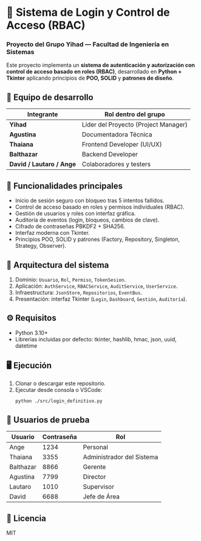 # 🧠 Sistema de Login y Control de Acceso (RBAC)
### Proyecto del Grupo Yihad — Facultad de Ingeniería en Sistemas

Este proyecto implementa un **sistema de autenticación y autorización con control de acceso basado en roles (RBAC)**, desarrollado en **Python + Tkinter** aplicando principios de **POO, SOLID** y **patrones de diseño**.

## 👥 Equipo de desarrollo
| Integrante  | Rol dentro del grupo |
|--------------|----------------------|
| **Yihad** | Líder del Proyecto (Project Manager) |
| **Agustina** | Documentadora Técnica |
| **Thaiana** | Frontend Developer (UI/UX) |
| **Balthazar** | Backend Developer |
| **David / Lautaro / Ange** | Colaboradores y testers |

## 🚀 Funcionalidades principales
- Inicio de sesión seguro con bloqueo tras 5 intentos fallidos.
- Control de acceso basado en roles y permisos individuales (RBAC).
- Gestión de usuarios y roles con interfaz gráfica.
- Auditoría de eventos (login, bloqueos, cambios de clave).
- Cifrado de contraseñas PBKDF2 + SHA256.
- Interfaz moderna con Tkinter.
- Principios POO, SOLID y patrones (Factory, Repository, Singleton, Strategy, Observer).

## 🧱 Arquitectura del sistema
1. Dominio: `Usuario`, `Rol`, `Permiso`, `TokenSesion`.
2. Aplicación: `AuthService`, `RBACService`, `AuditService`, `UserService`.
3. Infraestructura: `JsonStore`, `Repositorios`, `EventBus`.
4. Presentación: interfaz Tkinter (`Login`, `Dashboard`, `Gestión`, `Auditoría`).

## ⚙️ Requisitos
- Python 3.10+
- Librerías incluidas por defecto: tkinter, hashlib, hmac, json, uuid, datetime

## 🖥️ Ejecución
1. Clonar o descargar este repositorio.
2. Ejecutar desde consola o VSCode:
   ```bash
   python ./src/login_definitivo.py
   ```

## 👤 Usuarios de prueba
| Usuario | Contraseña | Rol |
|----------|-------------|-----|
| Ange | 1234 | Personal |
| Thaiana | 3355 | Administrador del Sistema |
| Balthazar | 8866 | Gerente |
| Agustina | 7799 | Director |
| Lautaro | 1010 | Supervisor |
| David | 6688 | Jefe de Área |

## 📜 Licencia
MIT
